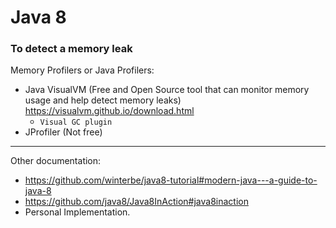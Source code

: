 # Java 8

### To detect a memory leak  
Memory Profilers or Java Profilers:    
- Java VisualVM (Free and Open Source tool that can monitor memory usage and help detect memory leaks) 
 https://visualvm.github.io/download.html  
  - `Visual GC plugin` 
- JProfiler (Not free)

****************************************************************************  
Other documentation:  
- https://github.com/winterbe/java8-tutorial#modern-java---a-guide-to-java-8  
- https://github.com/java8/Java8InAction#java8inaction   
- Personal Implementation.  
